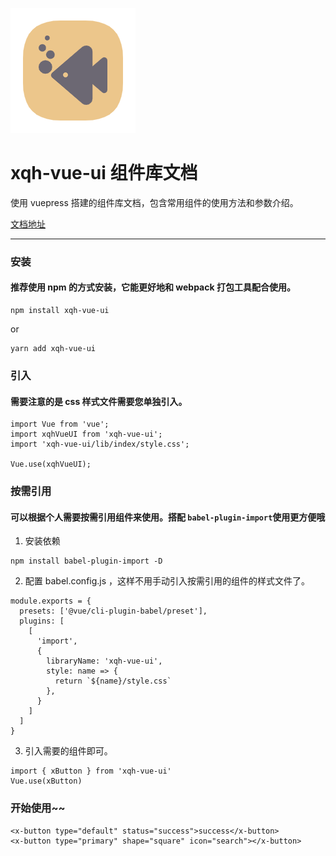 ![icon](https://raw.githubusercontent.com/lanyuxqh/xqh-vue-ui/main/public/favicon.ico)

# xqh-vue-ui 组件库文档

使用 vuepress 搭建的组件库文档，包含常用组件的使用方法和参数介绍。

[文档地址](https://lanyuxqh.github.io/xqh-vue-ui-doc/)

<hr>

### 安装

#### 推荐使用 npm 的方式安装，它能更好地和 webpack 打包工具配合使用。

```
npm install xqh-vue-ui
```

or

```
yarn add xqh-vue-ui
```

### 引入

#### 需要注意的是 css 样式文件需要您单独引入。

```
import Vue from 'vue';
import xqhVueUI from 'xqh-vue-ui';
import 'xqh-vue-ui/lib/index/style.css';

Vue.use(xqhVueUI);
```

### 按需引用

#### 可以根据个人需要按需引用组件来使用。搭配 `babel-plugin-import`使用更方便哦

1. 安装依赖

```
npm install babel-plugin-import -D
```

2. 配置 babel.config.js ，这样不用手动引入按需引用的组件的样式文件了。

```
module.exports = {
  presets: ['@vue/cli-plugin-babel/preset'],
  plugins: [
    [
      'import',
      {
        libraryName: 'xqh-vue-ui',
        style: name => {
          return `${name}/style.css`
        },
      }
    ]
  ]
}
```

3. 引入需要的组件即可。

```
import { xButton } from 'xqh-vue-ui'
Vue.use(xButton)
```

### 开始使用~~

```
<x-button type="default" status="success">success</x-button>
<x-button type="primary" shape="square" icon="search"></x-button>
```